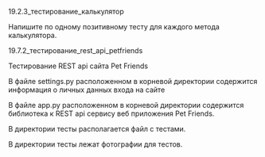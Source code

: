19.2.3_тестирование_калькулятор

Напишите по одному позитивному тесту для каждого метода калькулятора.



19.7.2_тестирование_rest_api_petfriends

Тестирование REST api сайта Pet Friends


В файле settings.py расположенном в корневой директории содержится информация о личных данных входа на сайте

В файле app.py расположенном в корневой директории содержится библиотека к REST api сервису веб приложения Pet Friends.

В директории тесты располагается файл с тестами.

В директории тесты лежат фотографии для тестов.
